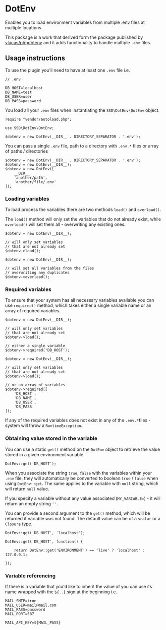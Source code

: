 # DotEnv

Enables you to load environment variables from multiple .env files at multiple locations

This package is a work that derived form the package published by [vlucas/phpdotenv](https://github.com/vlucas/phpdotenv) and it adds functionality to handle multiple `.env` files.

## Usage instructions

To use the plugin you'll need to have at least one `.env` file i.e.

```
// .env

DB_HOST=localhost
DB_NAME=test
DB_USER=user
DB_PASS=password
```

You load all your `.env` files when instantiating the `SSD\DotEnv\DotEnv` object.

```
require "vendor/autoload.php";

use SSD\DotEnv\DotEnv;

$dotenv = new DotEnv(__DIR__ . DIRECTORY_SEPARATOR . '.env');
```

You can pass a single `.env` file, path to a directory with `.env.*` files or array of paths / directories

```
$dotenv = new DotEnv(__DIR__ . DIRECTORY_SEPARATOR . '.env');
$dotenv = new DotEnv(__DIR__);
$dotenv = new DotEnv([
    __DIR__
    'another/path',
    'another/file/.env'
]);
```

### Loading variables

To load process the variables there are two methods `load()` and `overload()`.

The `load()` method will only set the variables that do not already exist, while `overload()` will set them all - overwriting any existing ones.

```
$dotenv = new DotEnv(__DIR__);

// will only set variables
// that are not already set
$dotenv->load();
```

```
$dotenv = new DotEnv(__DIR__);

// will set all variables from the files
// overwriting any duplicates
$dotenv->overload();
```

### Required variables

To ensure that your system has all necessary variables available you can use `required()` method, which takes either a single variable name or an array of required variables.

```
$dotenv = new DotEnv(__DIR__);

// will only set variables
// that are not already set
$dotenv->load();

// either a single variable
$dotenv->required('DB_HOST');
```

```
$dotenv = new DotEnv(__DIR__);

// will only set variables
// that are not already set
$dotenv->load();

// or an array of variables
$dotenv->required([
    'DB_HOST',
    'DB_NAME',
    'DB_USER',
    'DB_PASS'
]);
```

If any of the required variables does not exist in any of the `.env.*`files - system will throw a `RuntimeException`.

### Obtaining value stored in the variable

You can use a static `get()` method on the `DotEnv` object to retrieve the value stored in a given environment variable.

```
DotEnv::get('DB_HOST');
```

When you associate the string `true`, `false` with the variables within your `.env` file, they will automatically be converted to boolean `true` / `false` when using `DotEnv::get`.
The same applies to the variable with `null` string, which will return `null` value.

If you specify a variable without any value associated (`MY_VARIABLE=`) - it will return an empty string `''`.

You can provide a second argument to the `get()` method, which will be returned if variable was not found.
The default value can be of a `scalar` or a `Closure` type.

```
DotEnv::get('DB_HOST', 'localhost');

DotEnv::get('DB_HOST', function() {

    return DotEnv::get('ENVIRONMENT') == 'live' ? 'localhost' : 127.0.0.1;

});
```

### Variable referencing

If there is a variable that you'd like to inherit the value of you can use its name wrapped with the `${..}` sign at the beginning i.e.

```
MAIL_SMTP=true
MAIL_USER=mail@mail.com
MAIL_PASS=password
MAIL_PORT=587

MAIL_API_KEY=${MAIL_PASS}
```